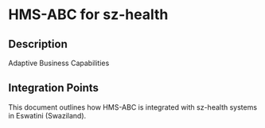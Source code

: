 # HMS-ABC for sz-health

## Description

Adaptive Business Capabilities

## Integration Points

This document outlines how HMS-ABC is integrated with sz-health systems in Eswatini (Swaziland).
